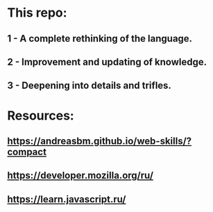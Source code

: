 # This repo:

## 1 - A complete rethinking of the language.
## 2 - Improvement and updating of knowledge. 
## 3 - Deepening into details and trifles.

# Resources: 
## https://andreasbm.github.io/web-skills/?compact
## https://developer.mozilla.org/ru/
## https://learn.javascript.ru/